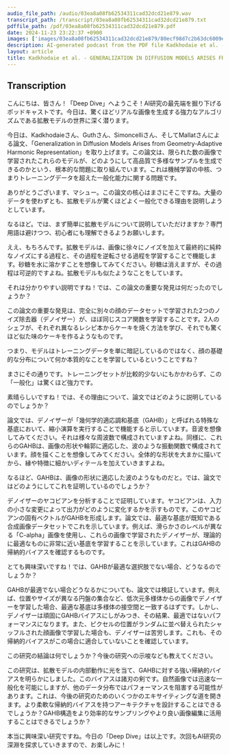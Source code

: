 ```yaml
---
audio_file_path: /audio/03ea8a08fb62534311cad32dcd21e879.wav
transcript_path: /transcript/03ea8a08fb62534311cad32dcd21e879.txt
pdffile_path: /pdf/03ea8a08fb62534311cad32dcd21e879.pdf
date: 2024-11-23 23:22:37 +0900
images: ['images/03ea8a08fb62534311cad32dcd21e879/80ecf98d7c2b63dc6009eae3025ec77e19d99a89df0ea9ef1256b5a2f460ef5f.jpg', 'images/03ea8a08fb62534311cad32dcd21e879/80b1efea2e697d9147ec669282c9e5c5eb8e7bf3377ffe8adb3f551ef9a8d129.jpg', 'images/03ea8a08fb62534311cad32dcd21e879/785200fd4b6a7f6e96e3cc10dea744958a9d07784211c7ba0a2644bf2932791d.jpg', 'images/03ea8a08fb62534311cad32dcd21e879/333cb2c4279a35744e686945675889f18d6d927f6329e9077c5f8ec7630a3900.jpg', 'images/03ea8a08fb62534311cad32dcd21e879/373d3e3f50a59f2eeb07c775b5a0f22cd3364272b7b77416714c4896315a6c89.jpg', 'images/03ea8a08fb62534311cad32dcd21e879/00cbbc0c901a148fdd3ffaedcbf75bd11d58717be683646f4475f991e89616ca.jpg', 'images/03ea8a08fb62534311cad32dcd21e879/c649f027e078a1693fb7cbd9dc39b2c60f5a3bffbb5e7d29b867d9c47fefd138.jpg', 'images/03ea8a08fb62534311cad32dcd21e879/17d772efabafacdc43d1b97941c16fdd3bbe2149b9e357aa791b0c34f9c5db47.jpg', 'images/03ea8a08fb62534311cad32dcd21e879/70a52bc0db2df2101bab1ef3cfc2c0433527e81809d4755033f822f1405e0af8.jpg', 'images/03ea8a08fb62534311cad32dcd21e879/d326b4553c81afc16eff729a75a07fd66d40f4836c9d77bc3818eb7fcd42bb90.jpg', 'images/03ea8a08fb62534311cad32dcd21e879/808e35491ad10b93a8fd3acb3cf41c7ead8f283245ed6f263a2bbef03e5140f4.jpg', 'images/03ea8a08fb62534311cad32dcd21e879/bb38342a55f758c2a7e14810493cce61a20fdb2c328550f60bfafd25bfd91010.jpg', 'images/03ea8a08fb62534311cad32dcd21e879/0e0a98ada6f844907ea42ba7c6e24f9d89d7b157817aa620c690087ce59c284a.jpg']
description: AI-generated podcast from the PDF file Kadkhodaie et al. - GENERALIZATION IN DIFFUSION MODELS ARISES FROM GEO_JP / 03ea8a08fb62534311cad32dcd21e879
layout: article
title: Kadkhodaie et al. - GENERALIZATION IN DIFFUSION MODELS ARISES FROM GEO_JP
---
```


## Transcription
こんにちは、皆さん！「Deep Dive」へようこそ！AI研究の最先端を掘り下げるポッドキャストです。今日は、驚くほどリアルな画像を生成する強力なアルゴリズムである拡散モデルの世界に深く潜ります。

今日は、Kadkhodaieさん、Guthさん、Simoncelliさん、そしてMallatさんによる論文、「Generalization in Diffusion Models Arises from Geometry-Adaptive Harmonic Representation」を取り上げます。この論文は、限られた数の画像で学習されたこれらのモデルが、どのようにして高品質で多様なサンプルを生成できるのかという、根本的な問題に取り組んでいます。これは機械学習の中核、つまりトレーニングデータを超えた一般化能力に関する問題です。


ありがとうございます、マシュー。この論文の核心はまさにそこですね。大量のデータを使わずとも、拡散モデルが驚くほどよく一般化できる理由を説明しようとしています。


なるほど。では、まず簡単に拡散モデルについて説明していただけますか？専門用語は避けつつ、初心者にも理解できるようお願いします。


ええ、もちろんです。拡散モデルは、画像に徐々にノイズを加えて最終的に純粋なノイズにする過程と、その過程を逆転させる過程を学習することで機能します。砂糖を水に溶かすことを想像してみてください。砂糖は消えますが、その過程は可逆的ですよね。拡散モデルも似たようなことをしています。


それは分かりやすい説明ですね！では、この論文の重要な発見は何だったのでしょうか？


この論文の重要な発見は、完全に別々の顔のデータセットで学習された2つのノイズ除去器（デノイザー）が、ほぼ同じスコア関数を学習することです。2人のシェフが、それぞれ異なるレシピ本からケーキを焼く方法を学び、それでも驚くほど似た味のケーキを作るようなものです。


つまり、モデルはトレーニングデータを単に暗記しているのではなく、顔の基礎的な分布について何か本質的なことを学習しているということですね？


まさにその通りです。トレーニングセットが比較的少ないにもかかわらず、この「一般化」は驚くほど強力です。


素晴らしいですね！では、その理由について、論文ではどのように説明しているのでしょうか？


論文では、デノイザーが「幾何学的適応調和基底（GAHB）」と呼ばれる特殊な基底において、縮小演算を実行することで機能すると示しています。音波を想像してみてください。それは様々な周波数で構成されていますよね。同様に、これらのGAHBは、画像の形状や輪郭に適応した、波のような振動関数で構成されています。顔を描くことを想像してみてください。全体的な形状を大まかに描いてから、縁や特徴に細かいディテールを加えていきますよね。


なるほど、GAHBは、画像の形状に適応した波のようなものだと。では、論文ではどのようにしてこれを証明しているのでしょうか？


デノイザーのヤコビアンを分析することで証明しています。ヤコビアンは、入力の小さな変更によって出力がどのように変化するかを示すものです。このヤコビアンの固有ベクトルがGAHBを形成します。論文では、最適な基底が既知である合成画像データセットでこれを示しています。例えば、滑らかさのレベルが異なる「C-alpha」画像を使用し、これらの画像で学習されたデノイザーが、理論的に最適なものに非常に近い基底を学習することを示しています。これはGAHBの帰納的バイアスを確認するものです。


とても興味深いですね！では、GAHBが最適な選択肢でない場合、どうなるのでしょうか？


GAHBが最適でない場合どうなるかについても、論文では検証しています。例えば、位置やサイズが異なる円盤の集合など、低次元多様体からの画像でデノイザーを学習した場合、最適な基底は多様体の接空間と一致するはずです。しかし、デノイザーは頑固にGAHBバイアスにしがみつき、その結果、最適ではないパフォーマンスになります。また、ピクセルの位置がランダムに並べ替えられたシャッフルされた顔画像で学習した場合も、デノイザーは苦労します。これも、その帰納的バイアスがこの場合に適合していないことを確認しています。


この研究の結論は何でしょうか？今後の研究への示唆なども教えてください。


この研究は、拡散モデルの内部動作に光を当て、GAHBに対する強い帰納的バイアスを明らかにしました。このバイアスは諸刃の剣です。自然画像では迅速な一般化を可能にしますが、他のデータ分布ではパフォーマンスを阻害する可能性があります。これは、今後の研究のためのいくつかのエキサイティングな道を開きます。より柔軟な帰納的バイアスを持つアーキテクチャを設計することはできるでしょうか？GAHB構造をより効率的なサンプリングやより良い画像編集に活用することはできるでしょうか？


本当に興味深い研究ですね。今日の「Deep Dive」は以上です。次回もAI研究の深淵を探求していきますので、お楽しみに！





